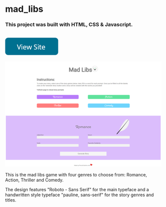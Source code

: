 # mad_libs
<h3>This project was built with HTML, CSS & Javascript.</h3>
<br>
<a href="https://pdasilva89.github.io/mad_libs/"><img  src="images/button.png" alt=""></a>
<br>
<br>

<img  src="images/madLibs_Screenshot.png" alt="">

<p>This is the mad libs game with four genres to choose from: Romance, Action, Thriller and Comedy.</p> 

<p>The design features "Roboto - Sans Serif" for the main typeface and a handwritten style typeface "pauline, sans-serif" for the story genres and titles.</p>
